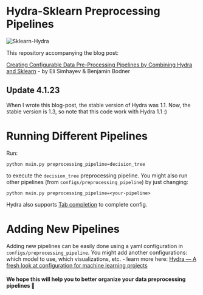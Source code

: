 # Hydra-Sklearn Preprocessing Pipelines

![Sklearn-Hydra](https://user-images.githubusercontent.com/17675462/131835987-63b1d347-5a05-49c8-af36-d1a393d87c22.png)


This repository accompanying the blog post:

[Creating Configurable Data Pre-Processing Pipelines by Combining Hydra and Sklearn](https://medium.com/beyondminds/creating-configurable-data-pre-processing-pipelines-by-combining-hydra-and-sklearn-812065c9ab64) - by Eli Simhayev & Benjamin Bodner

## Update 4.1.23
When I wrote this blog-post, the stable version of Hydra was 1.1.
Now, the stable version is 1.3, so note that this code work with Hydra 1.1 :) 

# Running Different Pipelines
Run:

```commandline
python main.py preprocessing_pipeline=decision_tree
```

to execute the `decision_tree` preprocessing pipeline. You might also run other pipelines (from `configs/preprocessing_pipeline`)
by just changing:

```commandline
python main.py preprocessing_pipeline=<your-pipeline>
```
Hydra also supports [Tab completion](https://hydra.cc/docs/tutorials/basic/running_your_app/tab_completion/) to complete config.


# Adding New Pipelines
Adding new pipelines can be easily done using a yaml configuration in `configs/preprocessing_pipeline`.
You might add another configurations: which model to use, which visualizations, etc. - learn more here: [Hydra — A fresh look at configuration for machine learning projects](https://medium.com/pytorch/hydra-a-fresh-look-at-configuration-for-machine-learning-projects-50583186b710)


#### We hope this will help you to better organize your data preprocessing pipelines 🙂
